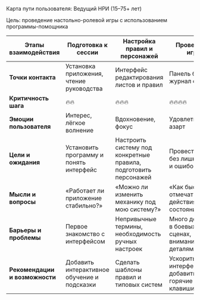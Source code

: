 Карта пути пользователя: Ведущий НРИ (15–75+ лет)

Цель: проведение настольно-ролевой игры с использованием программы-помощника

| **Этапы взаимодействия**       | Подготовка к сессии                         | Настройка правил и персонажей                                    | Проведение игры                                       | Завершение сессии                         | Анализ и хранение данных                       |
| ------------------------------ | ------------------------------------------- | ---------------------------------------------------------------- | ----------------------------------------------------- | ----------------------------------------- | ---------------------------------------------- |
| **Точки контакта**             | Установка приложения, чтение руководства    | Интерфейс редактирования листов и правил                         | Панель боёв, журнал событий                           | Сохранение и экспорт данных               | Просмотр отчётов, анализ статистики            |
| **Критичность шага**           | 🔥🔥                                        | 🔥🔥🔥                                                           | 🔥🔥🔥🔥                                              | 🔥🔥                                      | 🔥                                             |
| **Эмоции пользователя**        | Интерес, лёгкое волнение                    | Вдохновение, фокус                                               | Удовлетворение, азарт                                 | Облегчение, спокойствие                   | Удовлетворённость, уверенность                 |
| **Цели и ожидания**            | Установить программу и понять интерфейс     | Настроить систему под конкретные правила, подготовить персонажей | Провести игру без лишних пауз и ошибок                | Завершить сессию без потери данных        | Проанализировать итоги, сохранить логи         |
| **Мысли и вопросы**            | «Работает ли приложение стабильно?»         | «Можно ли изменить механику под мою систему?»                    | «Как быстро отмечать действия и состояния?»           | «Все ли данные сохранились?»              | «Можно ли экспортировать статистику?»          |
| **Барьеры и проблемы**         | Первое знакомство с интерфейсом             | Непривычные термины, необходимость ручных настроек               | Много действий в боевых сценах, внимание к деталям    | Ошибки сохранения, отсутствие уведомлений | Не хватает графической аналитики               |
| **Рекомендации и возможности** | Добавить интерактивное обучение и подсказки | Сделать шаблоны правил и типовых систем                          | Ускорить отклик интерфейса и добавить горячие клавиши | Автоматически создавать резервные копии   | Добавить визуальные отчёты и экспорт в CSV/PDF |
